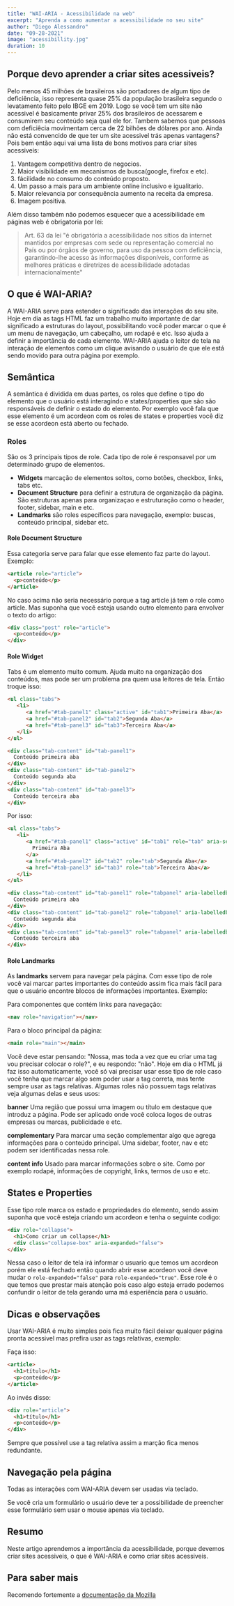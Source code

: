 ```yaml
---
title: "WAI-ARIA - Acessibilidade na web"
excerpt: "Aprenda a como aumentar a acessibilidade no seu site"
author: "Diego Alessandro"
date: "09-28-2021"
image: "acessibillity.jpg"
duration: 10
---
```


## Porque devo aprender a criar sites acessiveis?

Pelo menos 45 milhões de brasileiros são portadores de algum tipo de deficiência, isso representa quase 25% da
população brasileira segundo o levatamento feito pelo IBGE em 2019. Logo se você tem um site não acessivel é
basicamente privar 25% dos brasileiros de acessarem e consumirem seu conteúdo seja qual ele for. Tambem sabemos que
pessoas com deficiêcia movimentam cerca de 22 bilhões de dólares por ano. Ainda não está convencido de que ter
um site acessivel trás apenas vantagens? Pois bem então aqui vai uma lista de bons motivos para criar
sites acessiveis:  

1. Vantagem competitiva dentro de negocios.
2. Maior visibilidade em mecanismos de busca(google, firefox e etc).
3. fácilidade no consumo do conteúdo proposto.
4. Um passo a mais para um ambiente online inclusivo e igualitario.
5. Maior relevancia por consequência aumento na receita da empresa.
6. Imagem positiva.

Além disso também não podemos esquecer que a acessibilidade em páginas web é obrigatoria por lei:

> Art. 63 da lei "é obrigatória a acessibilidade nos sítios da internet mantidos por empresas com sede ou representação
> comercial no País ou por órgãos de governo, para uso da pessoa com deficiência, garantindo-lhe acesso às informações
> disponíveis, conforme as melhores práticas e diretrizes de acessibilidade adotadas internacionalmente"

## O que é WAI-ARIA?

A WAI-ARIA serve para estender o significado das interações do seu site. Hoje em dia as tags HTML faz um trabalho
muito importante de dar significado a estruturas do layout, possibilitando você poder marcar o que é um menu de
navegação, um cabeçalho, um rodapé e etc. Isso ajuda a definir a importância de cada elemento. WAI-ARIA ajuda o leitor de
tela na interação de elementos como um clique avisando o usuário de que ele está sendo movido para outra página por exemplo.

## Semântica

A semântica é dividida em duas partes, os roles que define o tipo do elemento que o usuário está interagindo e states/properties que são
são responsáveis de definir o estado do elemento. Por exemplo você fala que esse elemento é um acordeon com os roles de states e properties
você diz se esse acordeon está aberto ou fechado.

### Roles

São os 3 principais tipos de role. Cada tipo de role é responsavel por um determinado grupo de elementos.

* **Widgets** marcação de elementos soltos, como botões, checkbox, links, tabs etc.
* **Document Structure** para definir a estrutura de organização da página. São estruturas apenas para organizaçao e estruturação
como o header, footer, sidebar, main e etc.
* **Landmarks** são roles específicos para navegação, exemplo: buscas, conteúdo principal, sidebar etc.

#### Role Document Structure

Essa categoria serve para falar que esse elemento faz parte do layout. Exemplo:

```html
<article role="article">
  <p>conteúdo</p>
</article>
```

No caso acima não seria necessário porque a tag article já tem o role como article. Mas suponha que você esteja usando outro elemento
para envolver o texto do artigo:

```html
<div class="post" role="article">
  <p>conteúdo</p>
</div>
```

#### Role Widget

Tabs é um elemento muito comum. Ajuda muito na organização dos conteúdos, mas pode ser um problema pra quem usa leitores de tela. Então
troque isso:  

```html
<ul class="tabs">
   <li>
      <a href="#tab-panel1" class="active" id="tab1">Primeira Aba</a>
      <a href="#tab-panel2" id="tab2">Segunda Aba</a>
      <a href="#tab-panel3" id="tab3">Terceira Aba</a>
   </li>
</ul>

<div class="tab-content" id="tab-panel1">
  Conteúdo primeira aba
</div>
<div class="tab-content" id="tab-panel2">
  Conteúdo segunda aba
</div>
<div class="tab-content" id="tab-panel3">
  Conteúdo terceira aba
</div>
```

Por isso:

``` html
<ul class="tabs">
   <li>
      <a href="#tab-panel1" class="active" id="tab1" role="tab" aria-selected="true">
        Primeira Aba
      </a>
      <a href="#tab-panel2" id="tab2" role="tab">Segunda Aba</a>
      <a href="#tab-panel3" id="tab3" role="tab">Terceira Aba</a>
   </li>
</ul>

<div class="tab-content" id="tab-panel1" role="tabpanel" aria-labelledby="tab1">
  Conteúdo primeira aba
</div>
<div class="tab-content" id="tab-panel2" role="tabpanel" aria-labelledby="tab2">
  Conteúdo segunda aba
</div>
<div class="tab-content" id="tab-panel3" role="tabpanel" aria-labelledby="tab3">
  Conteúdo terceira aba
</div>
```
#### Role Landmarks

As **landmarks** servem para navegar pela página. Com esse tipo de role você vai marcar partes importantes do conteúdo assim fica mais fácil
para que o usuário encontre blocos de informações importantes. Exemplo:

Para componentes que contém links para navegação:

```html
<nav role="navigation"></nav>
```

Para o bloco principal da página:

```html
<main role="main"></main>
```

Você deve estar pensando: "Nossa, mas toda a vez que eu criar uma tag vou precisar colocar o role?", e eu respondo: "não".
Hoje em dia o HTML já faz isso automaticamente, você só vai precisar usar esse tipo de role caso você tenha que marcar algo
sem poder usar a tag correta, mas tente sempre usar as tags relativas. Algumas roles não possuem tags relativas veja
algumas delas e seus usos: 

**banner** Uma região que possui uma imagem ou título em destaque que introduz a página. Pode ser aplicado onde você coloca logos de outras empresas ou marcas, publicidade e etc.

**complementary** Para marcar uma seção complementar algo que agrega informações para o conteúdo principal. Uma sidebar, footer, nav e etc
podem ser identificadas nessa role.

**content info** Usado para marcar informações sobre o site. Como por exemplo rodapé, informações de copyright, links, termos de uso e etc.

## States e Properties

Esse tipo role marca os estado e propriedades do elemento, sendo assim suponha que você esteja criando um acordeon e tenha o seguinte codigo:

```html
<div role="collapse">
  <h1>Como criar um collapse</h1>
  <div class="collapse-box" aria-expanded="false">
</div>
```

Nessa caso o leitor de tela irá informar o usuario que temos um acordeon porém ele está fechado então quando abrir esse acordeon você deve mudar
o `role-expanded="false"` para `role-expanded="true"`. Esse role é o que temos que prestar mais atenção pois caso algo esteja errado podemos
confundir o leitor de tela gerando uma má esperiência para o usuário.

## Dicas e observações

Usar WAI-ARIA é muito simples pois fica muito fácil deixar qualquer página pronta acessivel mas prefira usar as tags relativas, exemplo:

Faça isso:

```html
<article>
  <h1>título</h1>
  <p>conteúdo</p>
</article>
```

Ao invés disso:

```html
<div role="article">
  <h1>título</h1>
  <p>conteúdo</p>
</div>
```

Sempre que possível use a tag relativa assim a marção fica menos redundante.

## Navegação pela página

Todas as interações com WAI-ARIA devem ser usadas via teclado.

Se você cria um formulário o usuário deve ter a possibilidade de preencher esse formulário sem usar o mouse apenas via teclado.

## Resumo

Neste artigo aprendemos a importância da acessibilidade, porque devemos criar sites acessiveis, o que é WAI-ARIA e como criar sites acessiveis.

## Para saber mais

Recomendo fortemente a [documentação da Mozilla](https://developer.mozilla.org/en-US/docs/Web/Accessibility/ARIA)